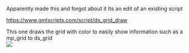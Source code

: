 Apparently made this and forgot about it
Its an edit of an existing script

https://www.gmlscripts.com/script/ds_grid_draw

This one draws the grid with color to easily show information
such as a mp_grid to ds_grid  
![](https://media4.giphy.com/media/sskJxgMhO3kxiCLcbt/giphy.gif)

